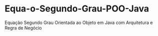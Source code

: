 # Equa-o-Segundo-Grau-POO-Java
Equação Segundo Grau Orientada ao Objeto em Java com Arquitetura e Regra de Negócio

